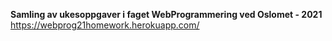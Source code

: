<Strong>Samling av ukesoppgaver i faget WebProgrammering ved Oslomet - 2021</Strong>
https://webprog21homework.herokuapp.com/
